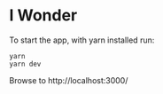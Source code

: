 # I Wonder

To start the app, with yarn installed run:

```shell
yarn
yarn dev
```

Browse to http://localhost:3000/
